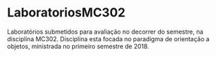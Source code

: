 # LaboratoriosMC302
Laboratórios submetidos para avaliação no decorrer do semestre, na disciplina MC302. Disciplina esta focada no paradigma de orientação a objetos, ministrada no primeiro semestre de 2018.
